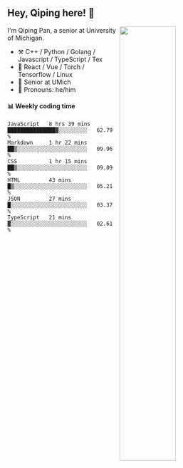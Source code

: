 

## Hey, Qiping here! :wave:

[<img align="right" width="50%" src="https://github-readme-stats.vercel.app/api?username=ppppqp&theme=dark&show_icons=true">](https://metrics.lecoq.io/ppppqp?template=classic)


I'm Qiping Pan, a senior at University of Michigan.

-   :hammer_and_pick: C++ / Python / Golang / Javascript / TypeScript / Tex
-   :pencil: React / Vue / Torch / Tensorflow / Linux 
-   :seedling: Senior at UMich
-   :man: Pronouns: he/him



#### :bar_chart: Weekly coding time

<!--START_SECTION:waka-->

```text
JavaScript   8 hrs 39 mins   ███████████████▓░░░░░░░░░   62.79 %
Markdown     1 hr 22 mins    ██▒░░░░░░░░░░░░░░░░░░░░░░   09.96 %
CSS          1 hr 15 mins    ██▒░░░░░░░░░░░░░░░░░░░░░░   09.09 %
HTML         43 mins         █▒░░░░░░░░░░░░░░░░░░░░░░░   05.21 %
JSON         27 mins         █░░░░░░░░░░░░░░░░░░░░░░░░   03.37 %
TypeScript   21 mins         ▓░░░░░░░░░░░░░░░░░░░░░░░░   02.61 %
```

<!--END_SECTION:waka-->
